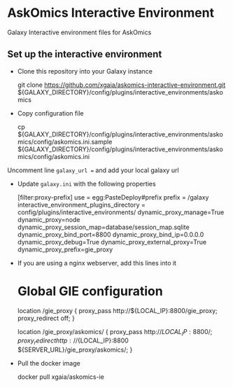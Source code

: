 # AskOmics Interactive Environment
Galaxy Interactive environment files for AskOmics


## Set up the interactive environment

- Clone this repository into your Galaxy instance

    git clone https://github.com/xgaia/askomics-interactive-environment.git ${GALAXY_DIRECTORY}/config/plugins/interactive_environments/askomics

- Copy configuration file

    cp ${GALAXY_DIRECTORY}/config/plugins/interactive_environments/askomics/config/askomics.ini.sample ${GALAXY_DIRECTORY}/config/plugins/interactive_environments/askomics/config/askomics.ini

Uncomment line `galaxy_url =` and add your local galaxy url

- Update `galaxy.ini` with the following properties

    [filter:proxy-prefix]
    use = egg:PasteDeploy#prefix
    prefix = /galaxy
    interactive_environment_plugins_directory = config/plugins/interactive_environments/
    dynamic_proxy_manage=True
    dynamic_proxy=node
    dynamic_proxy_session_map=database/session_map.sqlite
    dynamic_proxy_bind_port=8800
    dynamic_proxy_bind_ip=0.0.0.0
    dynamic_proxy_debug=True
    dynamic_proxy_external_proxy=True
    dynamic_proxy_prefix=gie_proxy

- If you are using a nginx webserver, add this lines into it


    # Global GIE configuration
    location /gie_proxy {
        proxy_pass http://${LOCAL_IP}:8800/gie_proxy;
        proxy_redirect off;
    }

    location /gie_proxy/askomics/ {
        proxy_pass http://${LOCAL_IP}:8800/;
        proxy_redirect http://${LOCAL_IP}:8800 ${SERVER_URL}/gie_proxy/askomics/;
    }

- Pull the docker image

    docker pull xgaia/askomics-ie